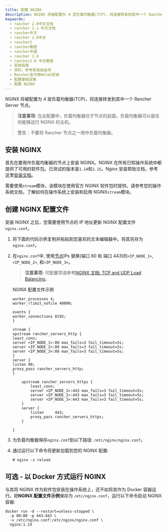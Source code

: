 ```yaml
---
title: 配置 NGINX
description: NGINX 将被配置为 4 层负载均衡器(TCP)，将连接转发到其中一个 Rancher Server 节点。在此配置中，负载均衡器位于节点的前面。负载均衡器可以是任何能够运行 NGINX 的主机。不要将 Rancher 节点之一用作负载均衡器。
keywords:
  - rancher 2.0中文文档
  - rancher 2.x 中文文档
  - rancher中文
  - rancher 2.0中文
  - rancher2
  - rancher教程
  - rancher中国
  - rancher 2.0
  - rancher2.0 中文教程
  - 安装指南
  - 资料、参考和高级选项
  - Rancher高可用Helm2安装
  - 配置基础设施
  - 配置 NGINX
---
```


NGINX 将被配置为 4 层负载均衡器(TCP)，将连接转发到其中一个 Rancher Server 节点。

> **注意事项:**
> 在此配置中，负载均衡器位于节点的前面。负载均衡器可以是任何能够运行 NGINX 的主机。
>
> 警告：不要将 Rancher 节点之一用作负载均衡器。

## 安装 NGINX

首先在要用作负载均衡器的节点上安装 NGINX。NGINX 在所有已知操作系统中都提供了可用的软件包。已测试的版本是`1.14`和`1.15`。Nginx 安装帮助文档，参考这里[安装文档](https://www.nginx.com/resources/wiki/start/topics/tutorials/install/)。

需要使用`stream`模块，该模块在使用官方 NGINX 软件包时提供。请参考您的操作系统文档，了解如何在操作系统上安装和启用 NGINX`stream`模块。

## 创建 NGINX 配置文件

安装 NGINX 之后，您需要使用节点的 IP 地址更新 NGINX 配置文件`nginx.conf`。

1.  将下面的代码示例复制并粘贴到您喜欢的文本编辑器中。将其另存为`nginx.conf`。

2.  在`nginx.conf`中, 使用[节点](/docs/installation/options/helm2/create-nodes-lb/_index)IPs 替换(端口 80 和 端口 443)的`<IP_NODE_1>`, `<IP_NODE_2>`, 和`<IP_NODE_3>`。

    > **注意事项:** 可配置项请参考[NGINX 文档: TCP and UDP Load Balancing](https://docs.nginx.com/nginx/admin-guide/load-balancer/tcp-udp-load-balancer/_index)。

    <figcaption>NGINX 配置文件示例</figcaption>

    ```
    worker_processes 4;
    worker_rlimit_nofile 40000;

    events {
    worker_connections 8192;
    }

    stream {
    upstream rancher_servers_http {
    least_conn;
    server <IP_NODE_1>:80 max_fails=3 fail_timeout=5s;
    server <IP_NODE_2>:80 max_fails=3 fail_timeout=5s;
    server <IP_NODE_3>:80 max_fails=3 fail_timeout=5s;
    }
    server {
    listen 80;
    proxy_pass rancher_servers_http;
    }

        upstream rancher_servers_https {
            least_conn;
            server <IP_NODE_1>:443 max_fails=3 fail_timeout=5s;
            server <IP_NODE_2>:443 max_fails=3 fail_timeout=5s;
            server <IP_NODE_3>:443 max_fails=3 fail_timeout=5s;
        }
        server {
            listen     443;
            proxy_pass rancher_servers_https;
        }

    }

    ```

3.  为负载均衡器保存`nginx.conf`到以下路径: `/etc/nginx/nginx.conf`。

4.  通过运行以下命令将更新加载到您的 NGINX 配置:

    ```
    # nginx -s reload
    ```

## 可选 - 以 Docker 方式运行 NGINX

与其将 NGINX 作为软件包安装在操作系统上，还不如将其作为 Docker 容器运行。把**NGINX 配置文件示例**保存为 `/etc/nginx.conf`，运行以下命令启动 NGINX 容器:

```
docker run -d --restart=unless-stopped \
  -p 80:80 -p 443:443 \
  -v /etc/nginx.conf:/etc/nginx/nginx.conf \
  nginx:1.14
```
